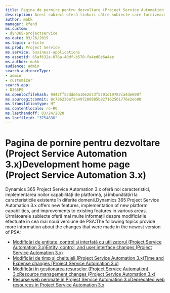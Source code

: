 ```yaml
---
title: Pagina de pornire pentru dezvoltare (Project Service Automation 3.x)
description: Acest subiect oferă linkuri către subiecte care furnizează informații de dezvoltare pentru Dynamics 365 Project Service Automation (PSA) versiunea 3.x.
author: makk
manager: kfend
ms.custom:
- dyn365-projectservice
ms.date: 03/26/2019
ms.topic: article
ms.prod: Project Service
ms.service: business-applications
ms.assetid: 65af632e-076a-40df-b570-fa4ed8e6a4ae
ms.author: makk
audience: admin
search.audienceType:
- admin
- customizer
search.app:
- D365PS
ms.openlocfilehash: 9442ff55ddd4a10e2d73f5701d19787ca4de000f
ms.sourcegitcommit: 8c786230ef2a497280885b827162561776e2eb00
ms.translationtype: HT
ms.contentlocale: ro-RO
ms.lasthandoff: 03/24/2020
ms.locfileid: "3754838"
---
```

# <a name="development-home-page-project-service-automation-3x"></a><span data-ttu-id="c29f4-103">Pagina de pornire pentru dezvoltare (Project Service Automation 3.x)</span><span class="sxs-lookup"><span data-stu-id="c29f4-103">Development home page (Project Service Automation 3.x)</span></span>

<span data-ttu-id="c29f4-104">Dynamics 365 Project Service Automation 3.x oferă noi caracteristici, implementarea noilor capabilități de platformă, și îmbunătățiri la caracteristicile existente în diferite domenii.</span><span class="sxs-lookup"><span data-stu-id="c29f4-104">Dynamics 365 Project Service Automation 3.x offers new features, implementation of new platform capabilities, and improvements to existing features in various areas.</span></span> <span data-ttu-id="c29f4-105">Următoarele subiecte oferă mai multe informații despre modificările efectuate în cea mai nouă versiune de PSA:</span><span class="sxs-lookup"><span data-stu-id="c29f4-105">The following topics provide more information about the changes that were made in the newest version of PSA:</span></span>

- [<span data-ttu-id="c29f4-106">Modificări de entitate, control și interfață cu utilizatorul (Project Service Automation 3.x)</span><span class="sxs-lookup"><span data-stu-id="c29f4-106">Entity, control, and user interface changes (Project Service Automation 3.x)</span></span>](../developer-guides/entity-changes-v3.x.md)
- [<span data-ttu-id="c29f4-107">Modificări de timp și cheltuieli (Project Service Automation 3.x)</span><span class="sxs-lookup"><span data-stu-id="c29f4-107">Time and Expense changes (Project Service Automation 3.x)</span></span>](../developer-guides/time-expense-changes-v3.x.md)
- [<span data-ttu-id="c29f4-108">Modificări în gestionarea resurselor (Project Service Automation) 3.x</span><span class="sxs-lookup"><span data-stu-id="c29f4-108">Resource management changes (Project Service Automation 3.x)</span></span>](../developer-guides/resource-management-changes-v3.x.md)
- [<span data-ttu-id="c29f4-109">Resurse web perimate în Project Service Automation 3.x</span><span class="sxs-lookup"><span data-stu-id="c29f4-109">Deprecated web resources in Project Service Automation 3.x</span></span>](../developer-guides/web-resources-deprecated-v3.x.md)
